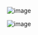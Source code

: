 ![image](https://github.com/TheBedanse/test-task/assets/104424293/f7c1222d-576b-463d-bc4b-1d769aae5227)

![image](https://github.com/TheBedanse/test-task/assets/104424293/c377d404-5eb6-4716-9389-fb75c9cf6f5a)
